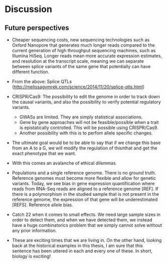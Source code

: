 # Discussion

## Future perspectives

- Cheaper sequencing costs, new sequencing technologies such as Oxford Nanopore that generates much longer reads compared to the current generation of high throughput sequencing machines, such as Illumina HiSeq. Longer reads mean more accurate expression estimates, and resolution at the transcript scale, meaning we can separate between splice variants of the same gene that potentially can have different function.
- From the above: Splice QTLs (http://melissagymrek.com/science/2014/11/20/splice-qtls.html)
- CRISPR/Cas9: The possibility to edit the genome in order to track down the causal variants, and also the possibility to verify potential regulatory variants.
	- GWASs are limited. They are simply statistical associations.
	- Gene by gene approaches will not be feasible/possible when a trait is epistatically controlled. This will be possible using CRISPR/Cas9.
	- Another possibility with this is to perfom allele specific changes.
- The ultimate goal would be to be able to say that if we change this base from an A to a G, we will modify the regulation of thisnthat and get the exact phenotype that we want.
- With this comes an avalanche of ethical dilemmas.

- Populations and a single reference genome. There is no ground truth. Reference genomes must become more flexible and allow for genetic variants. Today, we see bias in gene expression quantification where reads from RNA-Seq reads are aligned to a reference genome [REF]. If there is a polymorphism in the studied sample that is not present in the reference genome, the expression of that gene will be underestimated [REFS]. Reference allele bias.

- Catch 22 when it comes to small effects. We need large sample sizes in order to detect them, and when we have detected them, we instead have a huge combinatorics problem that we simply cannot solve without any prior information.

- These are exciting times that we are living in. On the other hand, looking back at the historical examples in this thesis, I am sure that this sentence has been uttered in each and every one of these. In short, biology is exciting!
